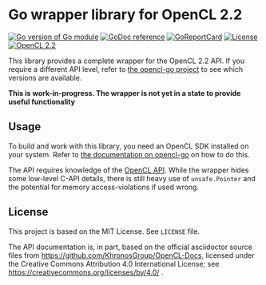 # Go wrapper library for OpenCL 2.2

[![Go version of Go module](https://img.shields.io/github/go-mod/go-version/opencl-go/cl22.svg)](https://github.com/opencl-go/cl22)
[![GoDoc reference](https://img.shields.io/badge/godoc-reference-blue.svg)](https://pkg.go.dev/github.com/opencl-go/cl22)
[![GoReportCard](https://goreportcard.com/badge/github.com/opencl-go/cl22)](https://goreportcard.com/report/github.com/opencl-go/cl22)
[![License](https://img.shields.io/github/license/opencl-go/cl22.svg)](https://github.com/opencl-go/cl22/blob/main/LICENSE)
[![OpenCL 2.2](https://img.shields.io/badge/OpenCL-2.2-green.svg)][opencl-api]

This library provides a complete wrapper for the OpenCL 2.2 API.
If you require a different API level, refer to [the opencl-go project][opencl-go] to see which versions are available.

**This is work-in-progress. The wrapper is not yet in a state to provide useful functionality**

## Usage

To build and work with this library, you need an OpenCL SDK installed on your system.
Refer to [the documentation on opencl-go][opencl-go] on how to do this.

The API requires knowledge of the [OpenCL API][opencl-api]. While the wrapper hides some low-level C-API details,
there is still heavy use of `unsafe.Pointer` and the potential for memory access-violations if used wrong.

[opencl-api]: https://registry.khronos.org/OpenCL/sdk/2.2/docs/man/html/
[opencl-go]: https://opencl-go.github.com

## License

This project is based on the MIT License. See `LICENSE` file.

The API documentation is, in part, based on the official asciidoctor source files from https://github.com/KhronosGroup/OpenCL-Docs,
licensed under the Creative Commons Attribution 4.0 International License; see https://creativecommons.org/licenses/by/4.0/ .
